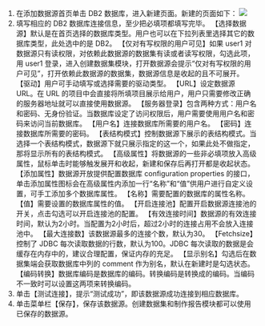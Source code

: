 1. 在添加数据源首页单击 DB2 数据库，进入新建页面。新建的页面如下：
![](https://main.qcloudimg.com/raw/6a6f5f99beacc7db5f8542226833a8b3.png)
2. 填写相应的 DB2 数据库连接信息，至少把必填项都填写完毕。
【选择数据源】默认是在首页选择的数据库类型。用户也可以在下拉列表里选择其它的数据库类型，此处选中的是 DB2。
【仅对有写权限的用户可见】如果 user1 对数据源只有读权限，对依赖此数据源的数据集有读或者读写权限，勾选此项，用 user1 登录，进入创建数据集模块，打开数据源会提示“仅对有写权限的用户可见”，打开依赖此数据源的数据集，数据源信息是收起的且不可展开。
【驱动】用户可手动填写或选择需要的驱动类型。
【URL】设定数据源 URL。在 URL 的项目中会直接将所填项目展示给用户，用户只需要修改正确的服务器地址就可以直接使用数据源。
【服务器登录】包含两种方式：用户名和密码、无身份验证。当数据库设定了访问权限后，用户需要使用用户名和密码来访问当前数据库。
【用户名】连接数据库所需要的用户名。
【密码】连接数据库所需要的密码。
【表结构模式】控制数据源下展示的表结构模式。当选择一个表结构模式，数据源下就只展示指定的这一个，如果此处不做指定，那将显示所有的表结构模式。
【高级属性】将数据源的一些非必填项放入高级属性，鼠标单击时能够触发展开和收起，新建和保存后再打开都是收起状态。
【添加属性】数据源开放提供配置数据库 configuration properties 的接口，单击添加属性图标会在高级属性内添加一行“名称”和“值”供用户进行自定义设置，可手工添加多个数据库属性。
【名称】需要配置的数据库的属性名称。
【值】需要设置的数据库属性的值。
【开启连接池】配置开启数据源连接池的开关，点击勾选可以开启连接池的配置。
【有效连接时间】数据源的有效连接时间，默认为2小时。当配置为2小时后，超过2小时的连接占用不会放入连接池中。
【最大连接数】该数据源最多的连接个数，默认为30。
【Fetchsize】控制了 JDBC 每次读取数据的行数，默认为100。JDBC 每次读取的数据是会缓存在内存中的，建议合理配置，保证内存的充足。
【显示别名】勾选后在数据集端会获取数据库中列的 comment 作为别名，默认在新建时是勾选状态。
【编码转换】数据库编码是数据库的编码。转换编码是转换成的编码。当编码不一致时可以设置这两项来转换编码。
3. 单击【测试连接】，提示“测试成功”，即该数据源成功连接到相应数据库。
4. 单击菜单栏【保存】，保存该数据源。创建数据集和制作报告模块都可以使用已保存的数据源。
